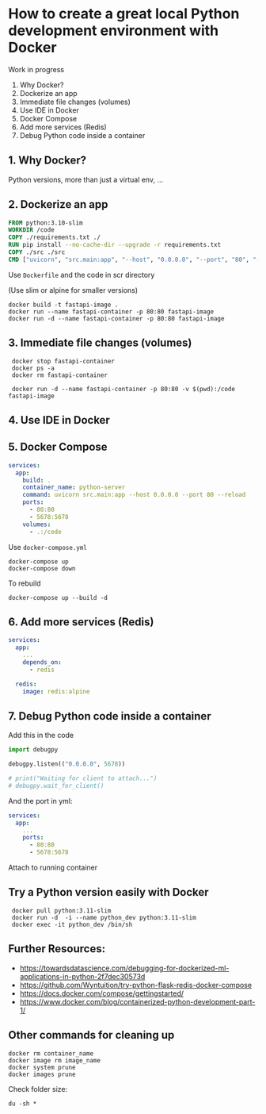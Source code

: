 # How to create a great local Python development environment with Docker

Work in progress

1. Why Docker?
2. Dockerize an app
3. Immediate file changes (volumes)
4. Use IDE in Docker
5. Docker Compose
6. Add more services (Redis)
7. Debug Python code inside a container

## 1. Why Docker?
Python versions, more than just a virtual env, ...
## 2. Dockerize an app

```Dockerfile
FROM python:3.10-slim
WORKDIR /code
COPY ./requirements.txt ./
RUN pip install --no-cache-dir --upgrade -r requirements.txt
COPY ./src ./src
CMD ["uvicorn", "src.main:app", "--host", "0.0.0.0", "--port", "80", "--reload"]
```

Use `Dockerfile` and the code in scr directory

(Use slim or alpine for smaller versions)

```console
docker build -t fastapi-image .
docker run --name fastapi-container -p 80:80 fastapi-image
docker run -d --name fastapi-container -p 80:80 fastapi-image
```
## 3. Immediate file changes (volumes)

```console
 docker stop fastapi-container
 docker ps -a
 docker rm fastapi-container

 docker run -d --name fastapi-container -p 80:80 -v $(pwd):/code fastapi-image
 ```
## 4. Use IDE in Docker
## 5. Docker Compose

```yml
services:
  app:
    build: .
    container_name: python-server
    command: uvicorn src.main:app --host 0.0.0.0 --port 80 --reload
    ports:
      - 80:80
      - 5678:5678
    volumes:
      - .:/code
```

Use `docker-compose.yml`

```console
docker-compose up
docker-compose down
```

To rebuild
```console
docker-compose up --build -d
```

## 6. Add more services (Redis)

```yml
services:
  app:
    ...
    depends_on:
      - redis

  redis:
    image: redis:alpine
```
## 7. Debug Python code inside a container

Add this in the code

```python
import debugpy

debugpy.listen(("0.0.0.0", 5678))

# print("Waiting for client to attach...")
# debugpy.wait_for_client()
```

And the port in yml:

```yml
services:
  app:
    ...
    ports:
      - 80:80
      - 5678:5678
```

Attach to running container

 ## Try a Python version easily with Docker

```console
 docker pull python:3.11-slim
 docker run -d  -i --name python_dev python:3.11-slim
 docker exec -it python_dev /bin/sh
```

## Further Resources:

- https://towardsdatascience.com/debugging-for-dockerized-ml-applications-in-python-2f7dec30573d
- https://github.com/Wyntuition/try-python-flask-redis-docker-compose
- https://docs.docker.com/compose/gettingstarted/
- https://www.docker.com/blog/containerized-python-development-part-1/


## Other commands for cleaning up

```console
docker rm container_name
docker image rm image_name
docker system prune
docker images prune
```

Check folder size:

```console
du -sh *
```
